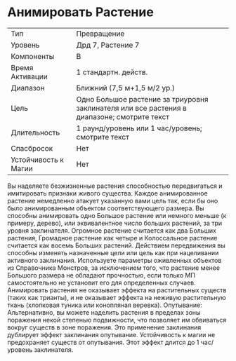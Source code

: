 
# Анимировать Растение

| | |
|---|---|
|Тип|Превращение|
|Уровень| Дрд 7, Растение 7|
|Компоненты| В|
|Время Активации| 1 стандартн. действ.|
|Диапазон| Ближний (7,5 м+1,5 м/2 ур.)|
|Цель| Одно Большое растение за триуровня заклинателя или все растения в диапазоне; смотрите текст|
|Длительность| 1 раунд/уровень или 1 час/уровень; смотрите текст|
|Спасбросок| Нет|
|Устойчивость к Магии| Нет|

Вы наделяете безжизненные растения способностью передвигаться и имитировать признаки живого существа. Каждое анимированное растение немедленно атакует указанную вами цель так, если бы оно было анимированным объектом соответствующего размера. Вы способны анимировать одно Большое растение или немного меньше (к примеру, дерево), или эквивалентное число больших растений, за три уровня заклинателя. Огромное растение считается как два Больших растения, Громадное растение как четыре и Колоссальное растение считается как восемь Больших растений. Действием передвижения вы способны изменять назначенные цели или цель как при нацеливании активного заклинания. Используете параметры оживленных объектов из Справочника Монстров, за исключением того, что растение менее Большого размера не обладают прочностью, если только МП самостоятельно не установит его для определенных случаев. Анимировать растения не оказывает эффекта на растительных существ (таких как трианты), и не оказывает эффекта на неживую растительную ткань (хлопковая туника или конопляная веревка). Опутывание: Альтернативно, вы можете наделить растения в пределах зоны поражения некой степенью подвижности, что позволяет им обвиваться вокруг существ в зоне поражения. Это применение заклинания дублирует эффект заклинания опутывание. Устойчивость к магии не предохраняет существ от опутывания. Этот эффект длится до 1 час/уровень заклинателя.